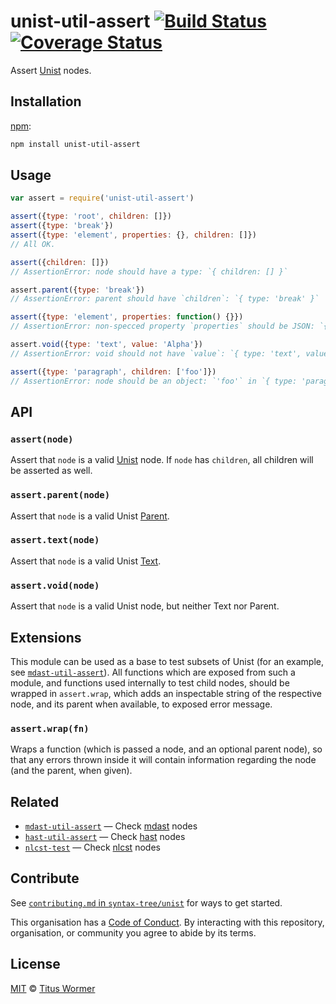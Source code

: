 # unist-util-assert [![Build Status][travis-badge]][travis] [![Coverage Status][codecov-badge]][codecov]

Assert [Unist][] nodes.

## Installation

[npm][]:

```bash
npm install unist-util-assert
```

## Usage

```javascript
var assert = require('unist-util-assert')

assert({type: 'root', children: []})
assert({type: 'break'})
assert({type: 'element', properties: {}, children: []})
// All OK.

assert({children: []})
// AssertionError: node should have a type: `{ children: [] }`

assert.parent({type: 'break'})
// AssertionError: parent should have `children`: `{ type: 'break' }`

assert({type: 'element', properties: function() {}})
// AssertionError: non-specced property `properties` should be JSON: `{ type: 'element', properties: [Function] }`

assert.void({type: 'text', value: 'Alpha'})
// AssertionError: void should not have `value`: `{ type: 'text', value: 'Alpha' }`

assert({type: 'paragraph', children: ['foo']})
// AssertionError: node should be an object: `'foo'` in `{ type: 'paragraph', children: [ 'foo' ] }`
```

## API

### `assert(node)`

Assert that `node` is a valid [Unist][] node.  If `node` has `children`,
all children will be asserted as well.

### `assert.parent(node)`

Assert that `node` is a valid Unist [Parent][].

### `assert.text(node)`

Assert that `node` is a valid Unist [Text][].

### `assert.void(node)`

Assert that `node` is a valid Unist node, but neither Text nor Parent.

## Extensions

This module can be used as a base to test subsets of Unist (for an
example, see [`mdast-util-assert`][mdast-util-assert]).  All functions
which are exposed from such a module, and functions used internally to
test child nodes, should be wrapped in `assert.wrap`, which adds an
inspectable string of the respective node, and its parent when available,
to exposed error message.

### `assert.wrap(fn)`

Wraps a function (which is passed a node, and an optional parent node),
so that any errors thrown inside it will contain information regarding
the node (and the parent, when given).

## Related

*   [`mdast-util-assert`](https://github.com/syntax-tree/mdast-util-assert)
    — Check [mdast](https://github.com/syntax-tree/mdast) nodes
*   [`hast-util-assert`](https://github.com/syntax-tree/hast-util-assert)
    — Check [hast](https://github.com/syntax-tree/hast) nodes
*   [`nlcst-test`](https://github.com/syntax-tree/nlcst-test)
    — Check [nlcst](https://github.com/syntax-tree/nlcst) nodes

## Contribute

See [`contributing.md` in `syntax-tree/unist`][contributing] for ways to get
started.

This organisation has a [Code of Conduct][coc].  By interacting with this
repository, organisation, or community you agree to abide by its terms.

## License

[MIT][license] © [Titus Wormer][author]

<!-- Definitions -->

[travis-badge]: https://img.shields.io/travis/syntax-tree/unist-util-assert.svg

[travis]: https://travis-ci.org/syntax-tree/unist-util-assert

[codecov-badge]: https://img.shields.io/codecov/c/github/syntax-tree/unist-util-assert.svg

[codecov]: https://codecov.io/github/syntax-tree/unist-util-assert

[npm]: https://docs.npmjs.com/cli/install

[license]: license

[author]: http://wooorm.com

[unist]: https://github.com/syntax-tree/unist

[parent]: https://github.com/syntax-tree/unist#parent

[text]: https://github.com/syntax-tree/unist#text

[mdast-util-assert]: https://github.com/syntax-tree/mdast-util-assert

[contributing]: https://github.com/syntax-tree/unist/blob/master/contributing.md

[coc]: https://github.com/syntax-tree/unist/blob/master/code-of-conduct.md
